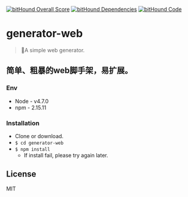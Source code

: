 [![bitHound Overall Score](https://www.bithound.io/github/lixinliang/generator-web/badges/score.svg)](https://www.bithound.io/github/lixinliang/generator-web)
[![bitHound Dependencies](https://www.bithound.io/github/lixinliang/generator-web/badges/dependencies.svg)](https://www.bithound.io/github/lixinliang/generator-web/master/dependencies/npm)
[![bitHound Code](https://www.bithound.io/github/lixinliang/generator-web/badges/code.svg)](https://www.bithound.io/github/lixinliang/generator-web)

# generator-web
> 🎉A simple web generator.

## 简单、粗暴的web脚手架，易扩展。

### Env

* Node - v4.7.0
* npm - 2.15.11

### Installation

* Clone or download.
* `$ cd generator-web`
* `$ npm install`
    * If install fail, please try again later.

## License

MIT
